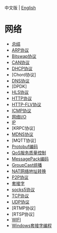 中文版 | [English](README.md)

# 网络

- [总结](summary_zh.md)
- [ARP协议](arp_zh.md)
- [Bitswap协议](bitswap_zh.md)
- [CAN协议](can_zh.md)
- [DHCP协议](dhcp_zh.md)
- [Chord协议]
- [DNS协议](dns_zh.md)
- [DPDK]
- [HLS协议](hls_zh.md)
- [HTTP协议](http_zh.md)
- [HTTP-FLV协议](http_flv_zh.md)
- [ICMP协议](icmp_zh.md)
- [网络I/O](io_zh.md)
- [IP](ip_zh.md)
- [KRPC协议]
- [MDNS协议](mdns_zh.md)
- [MQTT协议]
- [Protobuf编码](protobuf_zh.md)
- [QoS服务质量控制](qos_zh.md)
- [MessagePack编码](msgpack_zh.md)
- [GroupCast组播](multicast_zh.md)
- [NAT网络地址转换](nat_zh.md)
- [P2P协议](res/p2p_zh.md)
- [套接字](socket_zh.md)
- [socks5协议](socks5_zh.md)
- [TCP协议](tcp_zh.md)
- [UDP协议](udp_zh.md)
- [RTMP协议]
- [RTSP协议]
- [WIFI](wifi_zh.md)
- [Windows套接字编程](winsock_zh.md)

